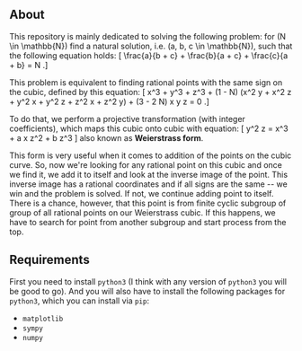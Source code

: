 ## About
This repository is mainly dedicated to solving the following problem: for \(N
\in \mathbb{N}\) find a natural solution, i.e. \(a, b, c \in \mathbb{N}\),
such that the following equation holds:
\[
\frac{a}{b + c} + \frac{b}{a + c} + \frac{c}{a + b} = N
.\] 

This problem is equivalent to finding rational points with the same sign on
the cubic, defined by this equation:
\[
x^3 + y^3 + z^3 + (1 - N) (x^2 y + x^2 z + y^2 x + y^2 z + z^2 x + z^2 y) + (3 - 2 N) x y z = 0
.\]

To do that, we perform a projective transformation (with integer
coefficients), which maps this cubic onto cubic with equation:
\[
y^2 z = x^3 + a x z^2 + b z^3
\]
also known as __Weierstrass form__.

This form is very useful when it comes to addition of the points on the cubic
curve. So, now we're looking for any rational point on this cubic and once we
find it, we add it to itself and look at the inverse image of the point. This inverse image has a rational coordinates and if all signs are the same -- we win and the problem is solved. If not, we continue adding point to itself. There is a chance, however, that this point is from finite cyclic subgroup of group of all rational points on our Weierstrass cubic. If this happens, we have to search for point from another subgroup and start process from the top.

## Requirements
First you need to install `python3` (I think with any version of `python3` you will be good to go). And you will also have to install the following packages for `python3`, which you can install via `pip`:
- `matplotlib`
- `sympy`
- `numpy`

